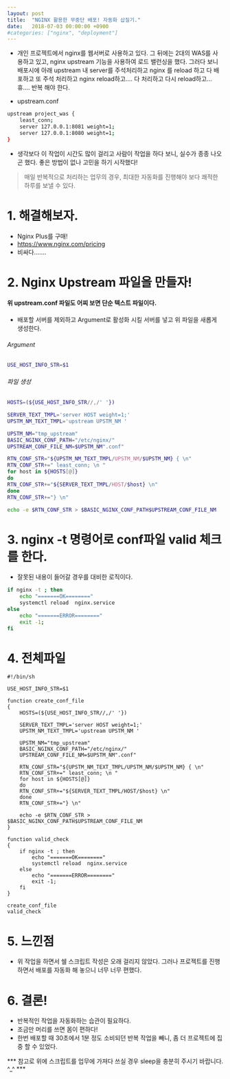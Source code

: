 ```yaml
---
layout: post
title:  "NGINX 활용한 무중단 배포! 자동화 삽질기."
date:   2018-07-03 00:00:00 +0900
#categories: ["nginx", "deployment"]
---
```


- 개인 프로젝트에서 nginx를 웹서버로 사용하고 있다. 그 뒤에는 2대의 WAS를 사용하고 있고, nginx upstream 기능을 사용하여 로드 밸런싱을 했다. 그러다 보니 배포시에 아래 upstream 내 server를 주석처리하고 nginx 를 reload 하고 다 배포하고 또 주석 처리하고 nginx reload하고.... 다 처리하고 다시 reload하고... 휴.... 반복 해야 한다. 

- upstream.conf

```sh
upstream project_was {
    least_conn;
    server 127.0.0.1:8081 weight=1;
    server 127.0.0.1:8080 weight=1;
}
```

- 생각보다 이 작업이 시간도 많이 걸리고 사람이 작업을 하다 보니, 실수가 종종 나오곤 했다. 좋은 방법이 없나 고민을 하기 시작했다!

> 매일 반복적으로 처리하는 업무의 경우, 최대한 자동화를 진행해야 보다 쾌적한 하루를 보낼 수 있다.

# 1. 해결해보자.
 - Nginx Plus를 구매!
 - https://www.nginx.com/pricing
 - 비싸다.......

# 2. Nginx Upstream 파일을 만들자!

#### 위 upstream.conf 파일도 어찌 보면 단순 텍스트 파일이다.
- 배포할 서버를 제외하고 Argument로 활성화 시킬 서버를 넣고 위 파일을 새롭게 생성한다.

###### Argument
```sh
USE_HOST_INFO_STR=$1
```

###### 파일 생성
```sh
HOSTS=(${USE_HOST_INFO_STR//,/' '})

SERVER_TEXT_TMPL='server HOST weight=1;'
UPSTM_NM_TEXT_TMPL='upstream UPSTM_NM '

UPSTM_NM="tmp_upstream"
BASIC_NGINX_CONF_PATH="/etc/nginx/"
UPSTREAM_CONF_FILE_NM=$UPSTM_NM".conf"

RTN_CONF_STR="${UPSTM_NM_TEXT_TMPL/UPSTM_NM/$UPSTM_NM} { \n"
RTN_CONF_STR+=" least_conn; \n "
for host in ${HOSTS[@]}
do
RTN_CONF_STR+="${SERVER_TEXT_TMPL/HOST/$host} \n"
done
RTN_CONF_STR+="} \n"

echo -e $RTN_CONF_STR > $BASIC_NGINX_CONF_PATH$UPSTREAM_CONF_FILE_NM
```

# 3. nginx -t 명령어로 conf파일 valid 체크를 한다.
- 잘못된 내용이 들어갈 경우를 대비한 로직이다.

```sh
if nginx -t ; then
    echo "=======OK========"
    systemctl reload  nginx.service
else
    echo "=======ERROR========"
    exit -1;
fi
```

# 4. 전체파일

```
#!/bin/sh

USE_HOST_INFO_STR=$1

function create_conf_file
{
    HOSTS=(${USE_HOST_INFO_STR//,/' '})

    SERVER_TEXT_TMPL='server HOST weight=1;'
    UPSTM_NM_TEXT_TMPL='upstream UPSTM_NM '

    UPSTM_NM="tmp_upstream"
    BASIC_NGINX_CONF_PATH="/etc/nginx/"
    UPSTREAM_CONF_FILE_NM=$UPSTM_NM".conf"

    RTN_CONF_STR="${UPSTM_NM_TEXT_TMPL/UPSTM_NM/$UPSTM_NM} { \n"
    RTN_CONF_STR+=" least_conn; \n "
    for host in ${HOSTS[@]}
    do
    RTN_CONF_STR+="${SERVER_TEXT_TMPL/HOST/$host} \n"
    done
    RTN_CONF_STR+="} \n"

    echo -e $RTN_CONF_STR > $BASIC_NGINX_CONF_PATH$UPSTREAM_CONF_FILE_NM
}

function valid_check
{
    if nginx -t ; then
        echo "=======OK========"
        systemctl reload  nginx.service
    else
        echo "=======ERROR========"
        exit -1;
    fi
}

create_conf_file
valid_check
```


# 5. 느낀점
- 위 작업을 하면서 쉘 스크립트 작성은 오래 걸리지 않았다. 그러나 프로젝트를 진행하면서 배포를 자동화 해 놓으니 너무 너무 편했다. 

# 6. 결론!
- 반복적인 작업을 자동화하는 습관이 필요하다.
- 조금만 머리를 쓰면 몸이 편하다!
- 한번 배포할 때 30초에서 1분 정도 소비되던 반복 작업을 빼니, 좀 더 프로젝트에 집중 할 수 있었다.


*** 참고로 위에 스크립트를 업무에 가져다 쓰실 경우 sleep을 충분히 주시기 바랍니다. ^_^ ***